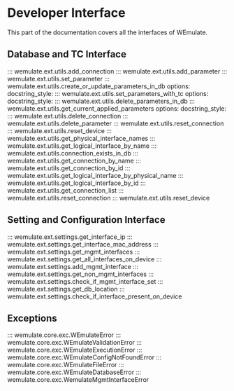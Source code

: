 # Developer Interface
This part of the documentation covers all the interfaces of WEmulate.

## Database and TC Interface
::: wemulate.ext.utils.add_connection
::: wemulate.ext.utils.add_parameter
::: wemulate.ext.utils.set_parameter
::: wemulate.ext.utils.create_or_update_parameters_in_db
    options:
        docstring_style: 
::: wemulate.ext.utils.set_parameters_with_tc
    options:
        docstring_style: 
::: wemulate.ext.utils.delete_parameters_in_db
::: wemulate.ext.utils.get_current_applied_parameters
    options:
        docstring_style: 
::: wemulate.ext.utils.delete_connection
::: wemulate.ext.utils.delete_parameter
::: wemulate.ext.utils.reset_connection
::: wemulate.ext.utils.reset_device
::: wemulate.ext.utils.get_physical_interface_names
::: wemulate.ext.utils.get_logical_interface_by_name
::: wemulate.ext.utils.connection_exists_in_db
::: wemulate.ext.utils.get_connection_by_name
::: wemulate.ext.utils.get_connection_by_id
::: wemulate.ext.utils.get_logical_interface_by_physical_name
::: wemulate.ext.utils.get_logical_interface_by_id
::: wemulate.ext.utils.get_connection_list
::: wemulate.ext.utils.reset_connection
::: wemulate.ext.utils.reset_device


## Setting and Configuration Interface
::: wemulate.ext.settings.get_interface_ip
::: wemulate.ext.settings.get_interface_mac_address
::: wemulate.ext.settings.get_mgmt_interfaces
::: wemulate.ext.settings.get_all_interfaces_on_device
::: wemulate.ext.settings.add_mgmt_interface
::: wemulate.ext.settings.get_non_mgmt_interfaces
::: wemulate.ext.settings.check_if_mgmt_interface_set
::: wemulate.ext.settings.get_db_location
::: wemulate.ext.settings.check_if_interface_present_on_device


## Exceptions
::: wemulate.core.exc.WEmulateError
::: wemulate.core.exc.WEmulateValidationError
::: wemulate.core.exc.WEmulateExecutionError
::: wemulate.core.exc.WEmulateConfigNotFoundError
::: wemulate.core.exc.WEmulateFileError
::: wemulate.core.exc.WEmulateDatabaseError
::: wemulate.core.exc.WemulateMgmtInterfaceError

